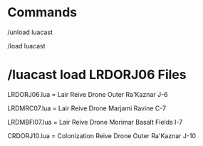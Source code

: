Commands
=======

/unload luacast

/load luacast

/luacast load LRDORJ06
Files
=======
LRDORJ06.lua = Lair Reive Drone Outer Ra'Kaznar J-6

LRDMRC07.lua = Lair Reive Drone Marjami Ravine C-7

LRDMBFI07.lua = Lair Reive Drone Morimar Basalt Fields I-7

CRDORJ10.lua = Colonization Reive Drone Outer Ra'Kaznar J-10
